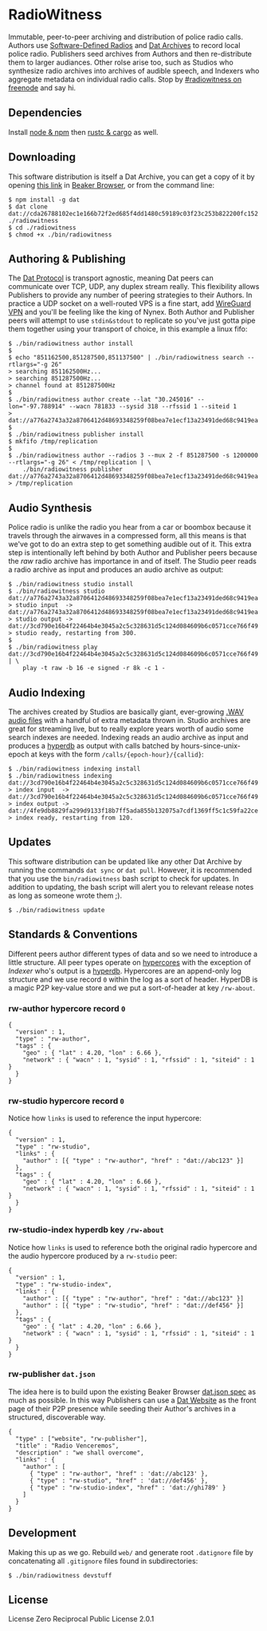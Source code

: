 # RadioWitness
Immutable, peer-to-peer archiving and distribution of police radio calls. Authors use [Software-Defined Radios](https://sdr.osmocom.org/trac/wiki/rtl-sdr) and [Dat Archives](https://datproject.org/) to record local police radio. Publishers seed archives from Authors and then re-distribute them to larger audiances. Other rolse arise too, such as Studios who synthesize radio archives into archives of audible speech, and Indexers who aggregate metadata on individual radio calls. Stop by [#radiowitness on freenode](https://webchat.freenode.net/) and say hi.

## Dependencies
Install [node & npm](https://nodejs.org/en/download/) then [rustc & cargo](https://www.rust-lang.org/en-US/install.html) as well. 

## Downloading
This software distribution is itself a Dat Archive, you can get a copy of it by opening [this link](dat://cda26788102ec1e166b72f2ed685f4dd1480c59189c03f23c253b822200fc152) in [Beaker Browser](https://beakerbrowser.com), or from the command line:
```
$ npm install -g dat
$ dat clone dat://cda26788102ec1e166b72f2ed685f4dd1480c59189c03f23c253b822200fc152 ./radiowitness
$ cd ./radiowitness
$ chmod +x ./bin/radiowitness
```

## Authoring & Publishing
The [Dat Protocol](https://www.datprotocol.com/) is transport agnostic, meaning Dat peers can communicate over TCP, UDP, any duplex stream really. This flexibility allows Publishers to provide any number of peering strategies to their Authors. In practice a UDP socket on a well-routed VPS is a fine start, add [WireGuard VPN](https://www.wireguard.com/) and you'll be feeling like the king of Nynex. Both Author and Publisher peers will attempt to use `stdin&stdout` to replicate so you've just gotta pipe them together using your transport of choice, in this example a linux fifo:
```
$ ./bin/radiowitness author install
$
$ echo "851162500,851287500,851137500" | ./bin/radiowitness search --rtlargs="-g 26"
> searching 851162500Hz...
> searching 851287500Hz...
> channel found at 851287500Hz
$
$ ./bin/radiowitness author create --lat "30.245016" --lon="-97.788914" --wacn 781833 --sysid 318 --rfssid 1 --siteid 1
> dat://a776a2743a32a8706412d48693348259f08bea7e1ecf13a23491ded68c9419ea
$
$ ./bin/radiowitness publisher install
$ mkfifo /tmp/replication
$
$ ./bin/radiowitness author --radios 3 --mux 2 -f 851287500 -s 1200000 --rtlargs="-g 26" < /tmp/replication | \
    ./bin/radiowitness publisher dat://a776a2743a32a8706412d48693348259f08bea7e1ecf13a23491ded68c9419ea > /tmp/replication
```

## Audio Synthesis
Police radio is unlike the radio you hear from a car or boombox because it travels through the airwaves in a compressed form, all this means is that we've got to do an extra step to get something audible out of it. This extra step is intentionally left behind by both Author and Publisher peers because the *raw* radio archive has importance in and of itself. The Studio peer reads a radio archive as input and produces an audio archive as output:
```
$ ./bin/radiowitness studio install
$ ./bin/radiowitness studio dat://a776a2743a32a8706412d48693348259f08bea7e1ecf13a23491ded68c9419ea
> studio input  -> dat://a776a2743a32a8706412d48693348259f08bea7e1ecf13a23491ded68c9419ea
> studio output -> dat://3cd790e16b4f22464b4e3045a2c5c328631d5c124d084609b6c0571cce766f49
> studio ready, restarting from 300.
$
$ ./bin/radiowitness play dat://3cd790e16b4f22464b4e3045a2c5c328631d5c124d084609b6c0571cce766f49 | \
    play -t raw -b 16 -e signed -r 8k -c 1 -
```

## Audio Indexing
The archives created by Studios are basically giant, ever-growing [.WAV audio files](https://en.wikipedia.org/wiki/WAV) with a handful of extra metadata thrown in. Studio archives are great for streaming live, but to really explore years worth of audio some search indexes are needed. Indexing reads an audio archive as input and produces a [hyperdb](https://github.com/mafintosh/hyperdb) as output with calls batched by hours-since-unix-epoch at keys with the form `/calls/{epoch-hour}/{callid}`:
```
$ ./bin/radiowitness indexing install
$ ./bin/radiowitness indexing dat://3cd790e16b4f22464b4e3045a2c5c328631d5c124d084609b6c0571cce766f49
> index input  -> dat://3cd790e16b4f22464b4e3045a2c5c328631d5c124d084609b6c0571cce766f49
> index output -> dat://4fe9db8829fa299d9133f18b7ff5ada855b132075a7cdf1369ff5c1c59fa22ce
> index ready, restarting from 120.
```

## Updates
This software distribution can be updated like any other Dat Archive by running the commands `dat sync` or `dat pull`. However, it is recommended that you use the `bin/radiowitness` bash script to check for updates. In addition to updating, the bash script will alert you to relevant release notes as long as someone wrote them ;).
```
$ ./bin/radiowitness update
```

## Standards & Conventions
Different peers author different types of data and so we need to introduce a little structure. All peer types operate on [hypercores](https://github.com/mafintosh/hypercore) with the exception of *Indexer* who's output is a [hyperdb](https://github.com/mafintosh/hyperdb). Hypercores are an append-only log structure and we use record `0` within the log as a sort of header. HyperDB is a magic P2P key-value store and we put a sort-of-header at key `/rw-about`.

### rw-author hypercore record `0`
```
{
  "version" : 1,
  "type" : "rw-author",
  "tags" : {
    "geo" : { "lat" : 4.20, "lon" : 6.66 },
    "network" : { "wacn" : 1, "sysid" : 1, "rfssid" : 1, "siteid" : 1 }
  }
}
```

### rw-studio hypercore record `0`
Notice how `links` is used to reference the input hypercore:
```
{
  "version" : 1,
  "type" : "rw-studio",
  "links" : {
    "author" : [{ "type" : "rw-author", "href" : "dat://abc123" }]
  },
  "tags" : {
    "geo" : { "lat" : 4.20, "lon" : 6.66 },
    "network" : { "wacn" : 1, "sysid" : 1, "rfssid" : 1, "siteid" : 1 }
  }
}
```

### rw-studio-index hyperdb key `/rw-about`
Notice how `links` is used to reference both the original radio hypercore and the audio hypercore produced by a `rw-studio` peer:
```
{
  "version" : 1,
  "type" : "rw-studio-index",
  "links" : {
    "author" : [{ "type" : "rw-author", "href" : "dat://abc123" }]
    "author" : [{ "type" : "rw-studio", "href" : "dat://def456" }]
  },
  "tags" : {
    "geo" : { "lat" : 4.20, "lon" : 6.66 },
    "network" : { "wacn" : 1, "sysid" : 1, "rfssid" : 1, "siteid" : 1 }
  }
}
```

### rw-publisher `dat.json`
The idea here is to build upon the existing Beaker Browser [dat.json spec](https://beakerbrowser.com/docs/apis/manifest) as much as possible. In this way Publishers can use a [Dat Website](https://beakerbrowser.com/docs/how-beaker-works/peer-to-peer-websites) as the front page of their P2P presence while seeding their Author's archives in a structured, discoverable way.
```
{
  "type" : ["website", "rw-publisher"],
  "title" : "Radio Venceremos",
  "description" : "we shall overcome",
  "links" : {
    "author" : [
      { "type" : "rw-author", "href" : 'dat://abc123' },
      { "type" : "rw-studio", "href" : 'dat://def456' },
      { "type" : "rw-studio-index", "href" : 'dat://ghi789' }
    ]
  }
}
```

## Development
Making this up as we go. Rebuild `web/` and generate root `.datignore` file by concatenating all `.gitignore` files found in subdirectories:
```
$ ./bin/radiowitness devstuff
```

## License
License Zero Reciprocal Public License 2.0.1
